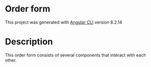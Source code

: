 # Order form

This project was generated with [Angular CLI](https://github.com/angular/angular-cli) version 8.2.14

# Description

This order form consists of several components that interact with each other.
